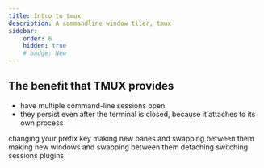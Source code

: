 ```yaml
---
title: Intro to tmux
description: A commandline window tiler, tmux
sidebar:
    order: 6
    hidden: true
    # badge: New
---
```


## The benefit that TMUX provides

* have multiple command-line sessions open
* they persist even after the terminal is closed, because it attaches to its own process


changing your prefix key
making new panes and swapping between them
making new windows and swapping between them
detaching
switching sessions
plugins

